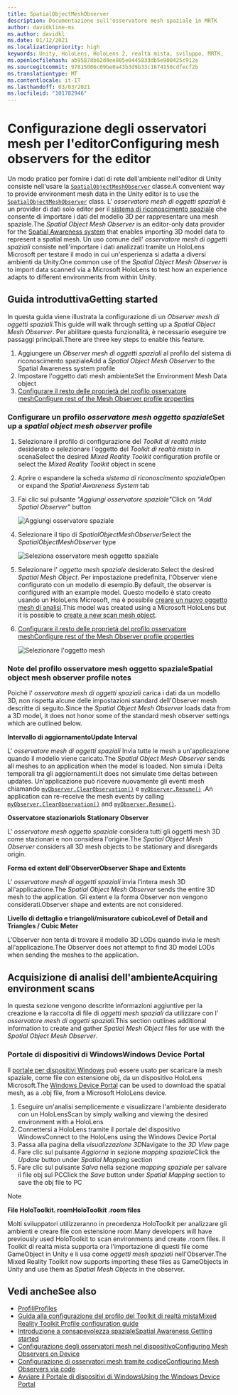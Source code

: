 ```yaml
---
title: SpatialObjectMeshObserver
description: Documentazione sull'osservatore mesh spaziale in MRTK
author: davidkline-ms
ms.author: davidkl
ms.date: 01/12/2021
ms.localizationpriority: high
keywords: Unity, HoloLens, HoloLens 2, realtà mista, sviluppo, MRTK,
ms.openlocfilehash: ab95878b62d4ee805e0445833db5e900425c912e
ms.sourcegitcommit: 97815006c09be0a43b3d9b33c1674150cdfecf2b
ms.translationtype: MT
ms.contentlocale: it-IT
ms.lasthandoff: 03/03/2021
ms.locfileid: "101782946"
---
```

# <a name="configuring-mesh-observers-for-the-editor"></a><span data-ttu-id="a950e-104">Configurazione degli osservatori mesh per l'editor</span><span class="sxs-lookup"><span data-stu-id="a950e-104">Configuring mesh observers for the editor</span></span>

<span data-ttu-id="a950e-105">Un modo pratico per fornire i dati di rete dell'ambiente nell'editor di Unity consiste nell'usare la [`SpatialObjectMeshObserver`](xref:Microsoft.MixedReality.Toolkit.SpatialObjectMeshObserver.SpatialObjectMeshObserver) classe.</span><span class="sxs-lookup"><span data-stu-id="a950e-105">A convenient way to provide environment mesh data in the Unity editor is to use the [`SpatialObjectMeshObserver`](xref:Microsoft.MixedReality.Toolkit.SpatialObjectMeshObserver.SpatialObjectMeshObserver) class.</span></span> <span data-ttu-id="a950e-106">L' *osservatore mesh di oggetti spaziali* è un provider di dati solo editor per il [sistema di riconoscimento spaziale](SpatialAwarenessGettingStarted.md) che consente di importare i dati del modello 3D per rappresentare una mesh spaziale.</span><span class="sxs-lookup"><span data-stu-id="a950e-106">The *Spatial Object Mesh Observer* is an editor-only data provider for the [Spatial Awareness system](SpatialAwarenessGettingStarted.md) that enables importing 3D model data to represent a spatial mesh.</span></span> <span data-ttu-id="a950e-107">Un uso comune dell' *osservatore mesh di oggetti spaziali* consiste nell'importare i dati analizzati tramite un HoloLens Microsoft per testare il modo in cui un'esperienza si adatta a diversi ambienti da Unity.</span><span class="sxs-lookup"><span data-stu-id="a950e-107">One common use of the *Spatial Object Mesh Observer* is to import data scanned via a Microsoft HoloLens to test how an experience adapts to different environments from within Unity.</span></span>

## <a name="getting-started"></a><span data-ttu-id="a950e-108">Guida introduttiva</span><span class="sxs-lookup"><span data-stu-id="a950e-108">Getting started</span></span>

<span data-ttu-id="a950e-109">In questa guida viene illustrata la configurazione di un *Observer mesh di oggetti spaziali*.</span><span class="sxs-lookup"><span data-stu-id="a950e-109">This guide will walk through setting up a *Spatial Object Mesh Observer*.</span></span> <span data-ttu-id="a950e-110">Per abilitare questa funzionalità, è necessario eseguire tre passaggi principali.</span><span class="sxs-lookup"><span data-stu-id="a950e-110">There are three key steps to enable this feature.</span></span>

1. <span data-ttu-id="a950e-111">Aggiungere un *Observer mesh di oggetti spaziali* al profilo del sistema di riconoscimento spaziale</span><span class="sxs-lookup"><span data-stu-id="a950e-111">Add a *Spatial Object Mesh Observer* to the Spatial Awareness system profile</span></span>
1. <span data-ttu-id="a950e-112">Impostare l'oggetto dati mesh ambiente</span><span class="sxs-lookup"><span data-stu-id="a950e-112">Set the Environment Mesh Data object</span></span>
1. [<span data-ttu-id="a950e-113">Configurare il resto delle proprietà del profilo osservatore mesh</span><span class="sxs-lookup"><span data-stu-id="a950e-113">Configure rest of the Mesh Observer profile properties</span></span>](ConfiguringSpatialAwarenessMeshObserver.md)

### <a name="set-up-a-spatial-object-mesh-observer-profile"></a><span data-ttu-id="a950e-114">Configurare un profilo *osservatore mesh oggetto spaziale*</span><span class="sxs-lookup"><span data-stu-id="a950e-114">Set up a *spatial object mesh observer* profile</span></span>

1. <span data-ttu-id="a950e-115">Selezionare il profilo di configurazione del *Toolkit di realtà mista* desiderato o selezionare l'oggetto del *Toolkit di realtà mista* in scena</span><span class="sxs-lookup"><span data-stu-id="a950e-115">Select the desired *Mixed Reality Toolkit* configuration profile or select the *Mixed Reality Toolkit* object in scene</span></span>
1. <span data-ttu-id="a950e-116">Aprire o espandere la scheda *sistema di riconoscimento spaziale*</span><span class="sxs-lookup"><span data-stu-id="a950e-116">Open or expand the *Spatial Awareness System* tab</span></span>
1. <span data-ttu-id="a950e-117">Fai clic sul pulsante *"Aggiungi osservatore spaziale"*</span><span class="sxs-lookup"><span data-stu-id="a950e-117">Click on *"Add Spatial Observer"* button</span></span>

    ![Aggiungi osservatore spaziale](../images/spatial-awareness/AddObserver.png)

1. <span data-ttu-id="a950e-119">Selezionare il tipo di *SpatialObjectMeshObserver*</span><span class="sxs-lookup"><span data-stu-id="a950e-119">Select the *SpatialObjectMeshObserver* type</span></span>

    ![Seleziona osservatore mesh oggetto spaziale](../images/spatial-awareness/SelectObjectObserver.png)

1. <span data-ttu-id="a950e-121">Selezionare l' *oggetto mesh spaziale* desiderato.</span><span class="sxs-lookup"><span data-stu-id="a950e-121">Select the desired *Spatial Mesh Object*.</span></span> <span data-ttu-id="a950e-122">Per impostazione predefinita, l'Observer viene configurato con un modello di esempio.</span><span class="sxs-lookup"><span data-stu-id="a950e-122">By default, the observer is configured with an example model.</span></span> <span data-ttu-id="a950e-123">Questo modello è stato creato usando un HoloLens Microsoft, ma è possibile [creare un nuovo oggetto mesh di analisi](#acquiring-environment-scans).</span><span class="sxs-lookup"><span data-stu-id="a950e-123">This model was created using a Microsoft HoloLens but it is possible to [create a new scan mesh object](#acquiring-environment-scans).</span></span>
1. [<span data-ttu-id="a950e-124">Configurare il resto delle proprietà del profilo osservatore mesh</span><span class="sxs-lookup"><span data-stu-id="a950e-124">Configure rest of the Mesh Observer profile properties</span></span>](ConfiguringSpatialAwarenessMeshObserver.md)

    ![Selezionare l'oggetto mesh](../images/spatial-awareness/ObjectObserverProfile.png)

### <a name="spatial-object-mesh-observer-profile-notes"></a><span data-ttu-id="a950e-126">Note del profilo osservatore mesh oggetto spaziale</span><span class="sxs-lookup"><span data-stu-id="a950e-126">Spatial object mesh observer profile notes</span></span>

<span data-ttu-id="a950e-127">Poiché l' *osservatore mesh di oggetti spaziali* carica i dati da un modello 3D, non rispetta alcune delle impostazioni standard dell'Observer mesh descritte di seguito.</span><span class="sxs-lookup"><span data-stu-id="a950e-127">Since the *Spatial Object Mesh Observer* loads data from a 3D model, it does not honor some of the standard mesh observer settings which are outlined below.</span></span>

<span data-ttu-id="a950e-128">**Intervallo di aggiornamento**</span><span class="sxs-lookup"><span data-stu-id="a950e-128">**Update Interval**</span></span>

<span data-ttu-id="a950e-129">L'  *osservatore mesh di oggetti spaziali* Invia tutte le mesh a un'applicazione quando il modello viene caricato.</span><span class="sxs-lookup"><span data-stu-id="a950e-129">The  *Spatial Object Mesh Observer* sends all meshes to an application when the model is loaded.</span></span> <span data-ttu-id="a950e-130">Non simula i Delta temporali tra gli aggiornamenti.</span><span class="sxs-lookup"><span data-stu-id="a950e-130">It does not simulate time deltas between updates.</span></span> <span data-ttu-id="a950e-131">Un'applicazione può ricevere nuovamente gli eventi mesh chiamando [`myObserver.ClearObservation()`](xref:Microsoft.MixedReality.Toolkit.SpatialAwareness.IMixedRealitySpatialAwarenessObserver.ClearObservations) e [`myObserver.Resume()`](xref:Microsoft.MixedReality.Toolkit.SpatialAwareness.IMixedRealitySpatialAwarenessObserver.Resume) .</span><span class="sxs-lookup"><span data-stu-id="a950e-131">An application can re-receive the mesh events by calling [`myObserver.ClearObservation()`](xref:Microsoft.MixedReality.Toolkit.SpatialAwareness.IMixedRealitySpatialAwarenessObserver.ClearObservations) and [`myObserver.Resume()`](xref:Microsoft.MixedReality.Toolkit.SpatialAwareness.IMixedRealitySpatialAwarenessObserver.Resume).</span></span>

<span data-ttu-id="a950e-132">**Osservatore stazionario**</span><span class="sxs-lookup"><span data-stu-id="a950e-132">**Is Stationary Observer**</span></span>

<span data-ttu-id="a950e-133">L' *osservatore mesh oggetto spaziale* considera tutti gli oggetti mesh 3D come stazionari e non considera l'origine.</span><span class="sxs-lookup"><span data-stu-id="a950e-133">The *Spatial Object Mesh Observer* considers all 3D mesh objects to be stationary and disregards origin.</span></span>

<span data-ttu-id="a950e-134">**Forma ed extent dell'Observer**</span><span class="sxs-lookup"><span data-stu-id="a950e-134">**Observer Shape and Extents**</span></span>

<span data-ttu-id="a950e-135">L'  *osservatore mesh di oggetti spaziali* invia l'intera mesh 3D all'applicazione.</span><span class="sxs-lookup"><span data-stu-id="a950e-135">The  *Spatial Object Mesh Observer* sends the entire 3D mesh to the application.</span></span> <span data-ttu-id="a950e-136">Gli extent e la forma Observer non vengono considerati.</span><span class="sxs-lookup"><span data-stu-id="a950e-136">Observer shape and extents are not considered.</span></span>

<span data-ttu-id="a950e-137">**Livello di dettaglio e triangoli/misuratore cubico**</span><span class="sxs-lookup"><span data-stu-id="a950e-137">**Level of Detail and Triangles / Cubic Meter**</span></span>

<span data-ttu-id="a950e-138">L'Observer non tenta di trovare il modello 3D LODs quando invia le mesh all'applicazione.</span><span class="sxs-lookup"><span data-stu-id="a950e-138">The Observer does not attempt to find 3D model LODs when sending the meshes to the application.</span></span>

## <a name="acquiring-environment-scans"></a><span data-ttu-id="a950e-139">Acquisizione di analisi dell'ambiente</span><span class="sxs-lookup"><span data-stu-id="a950e-139">Acquiring environment scans</span></span>

<span data-ttu-id="a950e-140">In questa sezione vengono descritte informazioni aggiuntive per la creazione e la raccolta di file di *oggetti mesh spaziali* da utilizzare con l' *osservatore mesh di oggetti spaziali*.</span><span class="sxs-lookup"><span data-stu-id="a950e-140">This section outlines additional information to create and gather *Spatial Mesh Object* files for use with the *Spatial Object Mesh Observer*.</span></span>

### <a name="windows-device-portal"></a><span data-ttu-id="a950e-141">Portale di dispositivi di Windows</span><span class="sxs-lookup"><span data-stu-id="a950e-141">Windows Device Portal</span></span>

<span data-ttu-id="a950e-142">Il [portale per dispositivi Windows](https://docs.microsoft.com/windows/mixed-reality/using-the-windows-device-portal) può essere usato per scaricare la mesh spaziale, come file con estensione obj, da un dispositivo HoloLens Microsoft.</span><span class="sxs-lookup"><span data-stu-id="a950e-142">The [Windows Device Portal](https://docs.microsoft.com/windows/mixed-reality/using-the-windows-device-portal) can be used to download the spatial mesh, as a .obj file, from a Microsoft HoloLens device.</span></span>

1. <span data-ttu-id="a950e-143">Eseguire un'analisi semplicemente e visualizzare l'ambiente desiderato con un HoloLens</span><span class="sxs-lookup"><span data-stu-id="a950e-143">Scan by simply walking and viewing the desired environment with a HoloLens</span></span>
1. <span data-ttu-id="a950e-144">Connettersi a HoloLens tramite il portale del dispositivo Windows</span><span class="sxs-lookup"><span data-stu-id="a950e-144">Connect to the HoloLens using the Windows Device Portal</span></span>
1. <span data-ttu-id="a950e-145">Passa alla pagina della *visualizzazione 3D*</span><span class="sxs-lookup"><span data-stu-id="a950e-145">Navigate to the *3D View* page</span></span>
1. <span data-ttu-id="a950e-146">Fare clic sul pulsante *Aggiorna* in sezione *mapping spaziale*</span><span class="sxs-lookup"><span data-stu-id="a950e-146">Click the *Update* button under *Spatial Mapping* section</span></span>
1. <span data-ttu-id="a950e-147">Fare clic sul pulsante *Salva* nella sezione *mapping spaziale* per salvare il file obj sul PC</span><span class="sxs-lookup"><span data-stu-id="a950e-147">Click the *Save* button under *Spatial Mapping* section to save the obj file to PC</span></span>

> [!NOTE]
> <span data-ttu-id="a950e-148">**File HoloToolkit. room**</span><span class="sxs-lookup"><span data-stu-id="a950e-148">**HoloToolkit .room files**</span></span>
>
> <span data-ttu-id="a950e-149">Molti sviluppatori utilizzeranno in precedenza HoloToolkit per analizzare gli ambienti e creare file con estensione room.</span><span class="sxs-lookup"><span data-stu-id="a950e-149">Many developers will have previously used HoloToolkit to scan environments and create .room files.</span></span> <span data-ttu-id="a950e-150">Il Toolkit di realtà mista supporta ora l'importazione di questi file come GameObject in Unity e li usa come *oggetti mesh spaziali* nell'Observer.</span><span class="sxs-lookup"><span data-stu-id="a950e-150">The Mixed Reality Toolkit now supports importing these files as GameObjects in Unity and use them as *Spatial Mesh Objects* in the observer.</span></span>

## <a name="see-also"></a><span data-ttu-id="a950e-151">Vedi anche</span><span class="sxs-lookup"><span data-stu-id="a950e-151">See also</span></span>

- [<span data-ttu-id="a950e-152">Profili</span><span class="sxs-lookup"><span data-stu-id="a950e-152">Profiles</span></span>](../profiles/Profiles.md)
- [<span data-ttu-id="a950e-153">Guida alla configurazione del profilo del Toolkit di realtà mista</span><span class="sxs-lookup"><span data-stu-id="a950e-153">Mixed Reality Toolkit Profile configuration guide</span></span>](../../configuration/MixedRealityConfigurationGuide.md)
- [<span data-ttu-id="a950e-154">Introduzione a consapevolezza spaziale</span><span class="sxs-lookup"><span data-stu-id="a950e-154">Spatial Awareness Getting started</span></span>](SpatialAwarenessGettingStarted.md)
- [<span data-ttu-id="a950e-155">Configurazione degli osservatori mesh nel dispositivo</span><span class="sxs-lookup"><span data-stu-id="a950e-155">Configuring Mesh Observers on Device</span></span>](ConfiguringSpatialAwarenessMeshObserver.md)
- [<span data-ttu-id="a950e-156">Configurazione di osservatori mesh tramite codice</span><span class="sxs-lookup"><span data-stu-id="a950e-156">Configuring Mesh Observers via code</span></span>](UsageGuide.md)
- [<span data-ttu-id="a950e-157">Avviare il Portale di dispositivi di Windows</span><span class="sxs-lookup"><span data-stu-id="a950e-157">Using the Windows Device Portal</span></span>](https://docs.microsoft.com/windows/mixed-reality/using-the-windows-device-portal)
